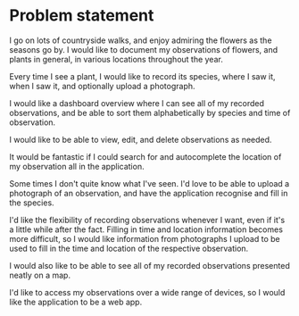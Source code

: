 # Problem statement

I go on lots of countryside walks, and enjoy admiring the flowers as the seasons go by. I would like to document my observations of flowers, and plants in general, in various locations throughout the year.

Every time I see a plant, I would like to record its species, where I saw it, when I saw it, and optionally upload a photograph. 

I would like a dashboard overview where I can see all of my recorded observations, and be able to sort them alphabetically by species and time of observation.

I would like to be able to view, edit, and delete observations as needed.

It would be fantastic if I could search for and autocomplete the location of my observation all in the application.

Some times I don't quite know what I've seen. I'd love to be able to upload a photograph of an observation, and have the application recognise and fill in the species.

I'd like the flexibility of recording observations whenever I want, even if it's a little while after the fact. Filling in time and location information becomes more difficult, so I would like information from photographs I upload to be used to fill in the time and location of the respective observation.

I would also like to be able to see all of my recorded observations presented neatly on a map.

I'd like to access my observations over a wide range of devices, so I would like the application to be a web app.











